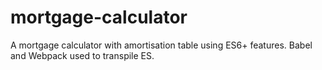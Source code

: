 # mortgage-calculator
A mortgage calculator with amortisation table using ES6+ features. Babel and Webpack used to transpile ES.
